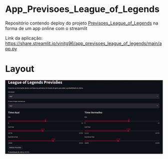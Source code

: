 # App_Previsoes_League_of_Legends
Repositório contendo deploy do projeto [Previsoes_League_of_Legends](https://github.com/vinitg96/Projetos_Data_Science/tree/main/Previsoes_League_of_Legends) na forma de um app online com o streamlit

Link da aplicação: https://share.streamlit.io/vinitg96/app_previsoes_league_of_legends/main/app.py

# Layout

![Prévia da Imagem](previa.png)
